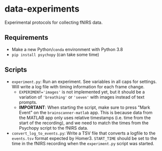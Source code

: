 # data-experiments

Experimental protocols for collecting fNIRS data.

## Requirements

* Make a new Python/`conda` environment with Python 3.8
* `pip install psychopy` (can take some time)

## Scripts

* `experiment.py`: Run an experiment. See variables in all caps for settings. Will write a log file with timing information for each frame change.
    * `EXPERIMENT='images'` is not implemented yet, but it should be a variation of `'breathing'` or `'seven'` with images instead of text prompts.
    * **IMPORTANT**: When starting the script, make sure to press "Mark Event" on the `brainscanner-matlab` app. This is because data from the MATLAB app only uses relative timestamps (i.e. time from the start of the recording), and we need to match the times from the Psychopy script to the fNIRS data.
* `convert_log_to_events.py`: Write a TSV file that converts a logfile to the `events.tsv` format expected by Homer3. `START_TIME` should be set to the time in the fNIRS recording when the `experiment.py` script was started.
